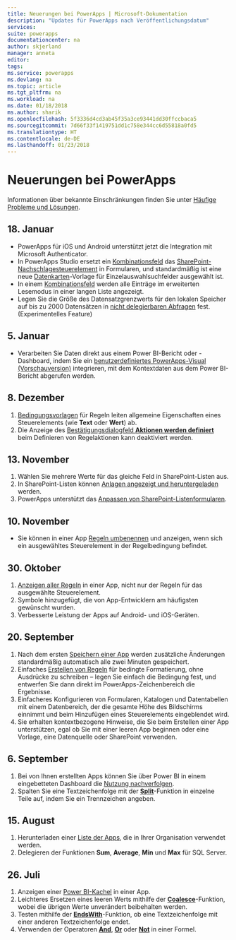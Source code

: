 ```yaml
---
title: Neuerungen bei PowerApps | Microsoft-Dokumentation
description: "Updates für PowerApps nach Veröffentlichungsdatum"
services: 
suite: powerapps
documentationcenter: na
author: skjerland
manager: anneta
editor: 
tags: 
ms.service: powerapps
ms.devlang: na
ms.topic: article
ms.tgt_pltfrm: na
ms.workload: na
ms.date: 01/18/2018
ms.author: sharik
ms.openlocfilehash: 5f3336d4cd3ab45f35a3ce93441dd30ffccbaca5
ms.sourcegitcommit: 7d66f33f1419751dd1c758e344cc6d55818a0fd5
ms.translationtype: HT
ms.contentlocale: de-DE
ms.lasthandoff: 01/23/2018
---
```

# <a name="whats-new-in-powerapps"></a>Neuerungen bei PowerApps
Informationen über bekannte Einschränkungen finden Sie unter [Häufige Probleme und Lösungen](common-issues-and-resolutions.md).

## <a name="jan-18"></a>18. Januar
* PowerApps für iOS und Android unterstützt jetzt die Integration mit Microsoft Authenticator.
* In PowerApps Studio ersetzt ein [Kombinationsfeld](controls/control-combo-box.md) das [SharePoint-Nachschlagesteuerelement](sharepoint-lookup-fields.md) in Formularen, und standardmäßig ist eine neue [Datenkarten](working-with-cards.md)-Vorlage für Einzelauswahlsuchfelder ausgewählt ist.
* In einem [Kombinationsfeld](controls/control-combo-box.md) werden alle Einträge im erweiterten Lesemodus in einer langen Liste angezeigt.
* Legen Sie die Größe des Datensatzgrenzwerts für den lokalen Speicher auf bis zu 2000 Datensätzen in [nicht delegierbaren Abfragen](delegation-overview.md#non-delegable-limits) fest. (Experimentelles Feature)

## <a name="jan-5"></a>5. Januar
* Verarbeiten Sie Daten direkt aus einem Power BI-Bericht oder -Dashboard, indem Sie ein [benutzerdefiniertes PowerApps-Visual (Vorschauversion)](https://powerapps.microsoft.com/blog/powerbi-powerapps-visual/) integrieren, mit dem Kontextdaten aus dem Power BI-Bericht abgerufen werden.

## <a name="dec-8"></a>8. Dezember
1. [Bedingungsvorlagen](working-with-rules.md) für Regeln leiten allgemeine Eigenschaften eines Steuerelements (wie **Text** oder **Wert**) ab.
2. Die Anzeige des [Bestätigungsdialogfeld **Aktionen werden definiert** ](working-with-rules.md)beim Definieren von Regelaktionen kann deaktiviert werden.

## <a name="nov-13"></a>13. November
1. Wählen Sie mehrere Werte für das gleiche Feld in SharePoint-Listen aus.
2. In SharePoint-Listen können [Anlagen angezeigt und heruntergeladen](controls/control-attachments.md) werden.
3. PowerApps unterstützt das [Anpassen von SharePoint-Listenformularen](customize-list-form.md).

## <a name="nov-10"></a>10. November
* Sie können in einer App [Regeln umbenennen](working-with-rules.md) und anzeigen, wenn sich ein ausgewähltes Steuerelement in der Regelbedingung befindet.

## <a name="oct-30"></a>30. Oktober
1. [Anzeigen aller Regeln](working-with-rules.md) in einer App, nicht nur der Regeln für das ausgewählte Steuerelement.
2. Symbole hinzugefügt, die von App-Entwicklern am häufigsten gewünscht wurden.
3. Verbesserte Leistung der Apps auf Android- und iOS-Geräten.

## <a name="sept-20"></a>20. September
1. Nach dem ersten [Speichern einer App](save-publish-app.md) werden zusätzliche Änderungen standardmäßig automatisch alle zwei Minuten gespeichert.
2. Einfaches [Erstellen von Regeln](working-with-rules.md) für bedingte Formatierung, ohne Ausdrücke zu schreiben – legen Sie einfach die Bedingung fest, und entwerfen Sie dann direkt im PowerApps-Zeichenbereich die Ergebnisse.
3. Einfacheres Konfigurieren von Formularen, Katalogen und Datentabellen mit einem Datenbereich, der die gesamte Höhe des Bildschirms einnimmt und beim Hinzufügen eines Steuerelements eingeblendet wird.
4. Sie erhalten kontextbezogene Hinweise, die Sie beim Erstellen einer App unterstützen, egal ob Sie mit einer leeren App beginnen oder eine Vorlage, eine Datenquelle oder SharePoint verwenden.

## <a name="sept-6"></a>6. September
1. Bei von Ihnen erstellten Apps können Sie über Power BI in einem eingebetteten Dashboard die [Nutzung nachverfolgen](app-analytics.md).
2. Spalten Sie eine Textzeichenfolge mit der **[Split](functions/function-split.md)**-Funktion in einzelne Teile auf, indem Sie ein Trennzeichen angeben.

## <a name="aug-15"></a>15. August
1. Herunterladen einer [Liste der Apps](admin-view-apps.md), die in Ihrer Organisation verwendet werden.
2. Delegieren der Funktionen **Sum**, **Average**, **Min** und **Max** für SQL Server.

## <a name="july-26"></a>26. Juli
1. Anzeigen einer [Power BI-Kachel](controls/control-power-bi-tile.md) in einer App.
2. Leichteres Ersetzen eines leeren Werts mithilfe der **[Coalesce](functions/function-isblank-isempty.md)**-Funktion, wobei die übrigen Werte unverändert beibehalten werden.
3. Testen mithilfe der **[EndsWith](functions/function-startswith.md)**-Funktion, ob eine Textzeichenfolge mit einer anderen Textzeichenfolge endet.
4. Verwenden der Operatoren **[And](functions/operators.md)**, **[Or](functions/operators.md)** oder **[Not](functions/operators.md)** in einer Formel.
